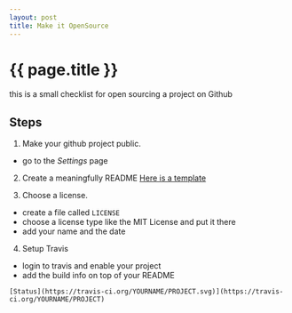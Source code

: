 ```yaml
---
layout: post
title: Make it OpenSource
---
```


{{ page.title }}
================

this is a small checklist for open sourcing a project on Github

## Steps

1. Make your github project public.
  * go to the *Settings* page

2. Create a meaningfully README
  [Here is a template](https://gist.github.com/stereosupersonic/00be9ab2a0bc0accaf68aade53815dbf)

3. Choose a license.
  * create a file called ```LICENSE```
  * choose a license type like the MIT License and put it there
  * add your name and the date

4. Setup Travis
  * login to travis and enable your project
  * add the build info on top of your README
  ```  
  [Status](https://travis-ci.org/YOURNAME/PROJECT.svg)](https://travis-ci.org/YOURNAME/PROJECT)
  ```
